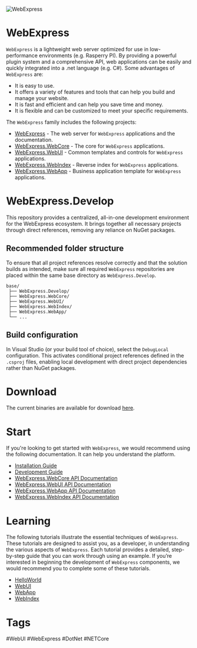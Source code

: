 ![WebExpress](https://raw.githubusercontent.com/ReneSchwarzer/WebExpress/main/assets/banner.png)

# WebExpress
`WebExpress` is a lightweight web server optimized for use in low-performance environments (e.g. Rasperry PI). By providing a powerful plugin system and a comprehensive API, web applications can be easily and quickly integrated into a .net language (e.g. C#). Some advantages of `WebExpress` are:

- It is easy to use.
- It offers a variety of features and tools that can help you build and manage your website.
- It is fast and efficient and can help you save time and money.
- It is flexible and can be customized to meet your specific requirements.

The `WebExpress` family includes the following projects:

- [WebExpress](https://github.com/ReneSchwarzer/WebExpress#readme) - The web server for `WebExpress` applications and the documentation.
- [WebExpress.WebCore](https://github.com/ReneSchwarzer/WebExpress.WebCore#readme) - The core for `WebExpress` applications.
- [WebExpress.WebUI](https://github.com/ReneSchwarzer/WebExpress.WebUI#readme) - Common templates and controls for `WebExpress` applications.
- [WebExpress.WebIndex](https://github.com/ReneSchwarzer/WebExpress.WebIndex#readme) - Reverse index for `WebExpress` applications.
- [WebExpress.WebApp](https://github.com/ReneSchwarzer/WebExpress.WebApp#readme) - Business application template for `WebExpress` applications.

# WebExpress.Develop
This repository provides a centralized, all-in-one development environment for the WebExpress ecosystem. It brings together all necessary projects through direct references, removing any reliance on NuGet packages.

## Recommended folder structure
To ensure that all project references resolve correctly and that the solution builds as intended, make sure all required `WebExpress` repositories are placed within the same base directory as `WebExpress.Develop`.
```
base/ 
 ├── WebExpress.Develop/ 
 ├── WebExpress.WebCore/ 
 ├── WebExpress.WebUI/ 
 ├── WebExpress.WebIndex/ 
 ├── WebExpress.WebApp/ 
 └── ...
```

## Build configuration
In Visual Studio (or your build tool of choice), select the `DebugLocal` configuration. This activates conditional project references defined in the `.csproj` files, enabling local development with direct project dependencies rather than NuGet packages.

# Download 
The current binaries are available for download [here](https://github.com/ReneSchwarzer/WebExpress/releases).

# Start
If you're looking to get started with `WebExpress`, we would recommend using the following documentation. It can help you understand the platform.

- [Installation Guide](https://github.com/ReneSchwarzer/WebExpress/blob/main/doc/installation_guide.md) 
- [Development Guide](https://github.com/ReneSchwarzer/WebExpress/blob/main/doc/development_guide.md)
- [WebExpress.WebCore API Documentation](https://reneschwarzer.github.io/WebExpress.WebCore/) 
- [WebExpress.WebUI API Documentation](https://reneschwarzer.github.io/WebExpress.WebUI/) 
- [WebExpress.WebApp API Documentation](https://reneschwarzer.github.io/WebExpress.WebApp/) 
- [WebExpress.WebIndex API Documentation](https://reneschwarzer.github.io/WebExpress.WebIndex/) 

# Learning
The following tutorials illustrate the essential techniques of `WebExpress`. These tutorials are designed to assist you, as a developer, in understanding the various aspects of `WebExpress`. Each tutorial provides a detailed, step-by-step guide that you can work through using an example. If you’re interested in beginning the development of `WebExpress` components, we would recommend you to complete some of these tutorials.

- [HelloWorld](https://github.com/ReneSchwarzer/WebExpress.Tutorial.HelloWorld#readme)
- [WebUI](https://github.com/ReneSchwarzer/WebExpress.Tutorial.WebUI#readme)
- [WebApp](https://github.com/ReneSchwarzer/WebExpress.Tutorial.WebApp#readme)
- [WebIndex](https://github.com/ReneSchwarzer/WebExpress.Tutorial.WebIndex#readme)

# Tags
#WebUI #WebExpress #DotNet #NETCore
